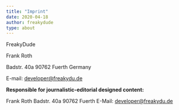 ```yaml
---
title: "Imprint"
date: 2020-04-18
author: freakydude
type: about
---
```


FreakyDude

Frank Roth

Badstr. 40a
90762 Fuerth
Germany

E-mail: developer@freakydu.de

**Responsible for journalistic-editorial designed content:**

Frank Roth
Badstr. 40a
90762 Fuerth
E-Mail: developer@freakydu.de
